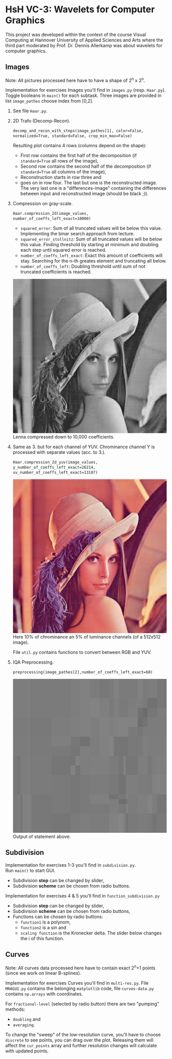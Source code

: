 # HsH VC-3: Wavelets for Computer Graphics

This project was developed within the context of the course Visual Computing at Hannover University of Applied Sciences and Arts 
where the third part moderated by Prof. Dr. Dennis Allerkamp was about wavelets for computer graphics.


## Images

Note: All pictures processed here have to have a shape of 2<sup>n</sup> x 2<sup>n</sup>.

Implementation for exercises Images you'll find in `images.py` (resp. `Haar.py`). 
Toggle booleans in `main()` for each subtask.
Three images are provided in list `image_pathes` choose index from [0,2].

1. See file `Haar.py`.

2. 2D Trafo (Decomp-Recon).
	```
	decomp_and_recon_with_steps(image_pathes[1], color=False, normalized=True, standard=False, crop_min_max=False)
	```
	
	Resulting plot contains 4 rows (columns depend on the shape):
	- First row contains the first half of the decomposition (if `standard=True` all rows of the image),
	- Second row contains the second half of the decomposition (if `standard=True` all columns of the image),
	- Reconstruction starts in row three and
	- goes on in row four. The last but one is the reconstructed image.  
	The very last one is a "differences-image" containing the differences between input and reconstructed image (should be black ;)).
	
3. Compression on gray-scale.
	```
	Haar.compression_2d(image_values, number_of_coeffs_left_exact=10000)
	```
	- `squared_error`: Sum of all truncated values will be below this value. Implementing the binar search approach from lecture.
    - `squared_error_stollnitz`: Sum of all truncated values will be below this value. Finding threshold by starting at minimum and doubling each step until squared error is reached.
    - `number_of_coeffs_left_exact`: Exact this amount of coefficients will stay. Searching for the n-th greates element and truncating all below.
    - `number_of_coeffs_left`: Doubling threshold until sum of not truncated coefficients is reached.
    
    ![](img/Lenna.png_GRAY_COMP.png)  
    Lenna compressed down to 10,000 coefficients.
    
4. Same as 3. but for each channel of YUV. Chrominance channel Y is processed with separate values (acc. to 3.).
	```
	Haar.compression_2d_yuv(image_values, y_number_of_coeffs_left_exact=26214, uv_number_of_coeffs_left_exact=13107)
	```
	
	![](img/Lenna.png_YUV_COMP.png)  
	Here 10% of chrominance an 5% of luminance channels (of a 512x512 image).

	File `util.py` contains functions to convert between RGB and YUV.
	
5. IQA Preprocessing.
	```
	preprocessing(image_pathes[2],number_of_coeffs_left_exact=60)
	```
	
	<!--![](img/Lenna.png)-->
	![](img/Lenna.png_GRAY_PRE.png)  
	Output of statement above.


## Subdivision

Implementation for exercises 1-3 you'll find in `subdivision.py`.  
Run `main()` to start GUI.

- Subdivision **step** can be changed by slider, 
- Subdivision **scheme** can be chosen from radio buttons.

Implementation for exercises 4 & 5 you'll find in `function_subdivision.py`
- Subdivision **step** can be changed by slider, 
- Subdivision **scheme** can be chosen from radio buttons,
- Functions can be chosen by radio buttons:
	- `function1` is a polynom,
	- `function2` is a sin and
	- `scaling function` is the Kronecker delta. The slider below changes the i of this function.

## Curves

Note: All curves data processed here have to contain exact 2<sup>n</sup>+1 points (since we work on linear B-splines).

Implementation for exercises Curves you'll find in `multi-res.py`.
File `MRAGUI.py` contains the belonging `matplotlib` code, file `curves-data.py` contains `np.arrays` with coordinates.

For `fractional-level` (selected by radio button) there are two "pumping" methods:
- `doubling` and
- `averaging`.

To change the "sweep" of the low-resolution curve, you'll have to choose `discrete` to see points, you can drag over the plot. 
Releasing them will affect the `cur_points` array and further resolution changes will calculate with updated points.

